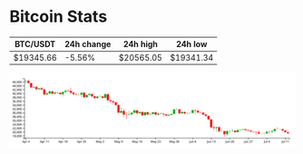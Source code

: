 # Bitcoin Stats

BTC/USDT|24h change|24h high|24h low|
|---|---|---|---|
|$19345.66|-5.56%|$20565.05|$19341.34|

<img src="./chart.svg">

